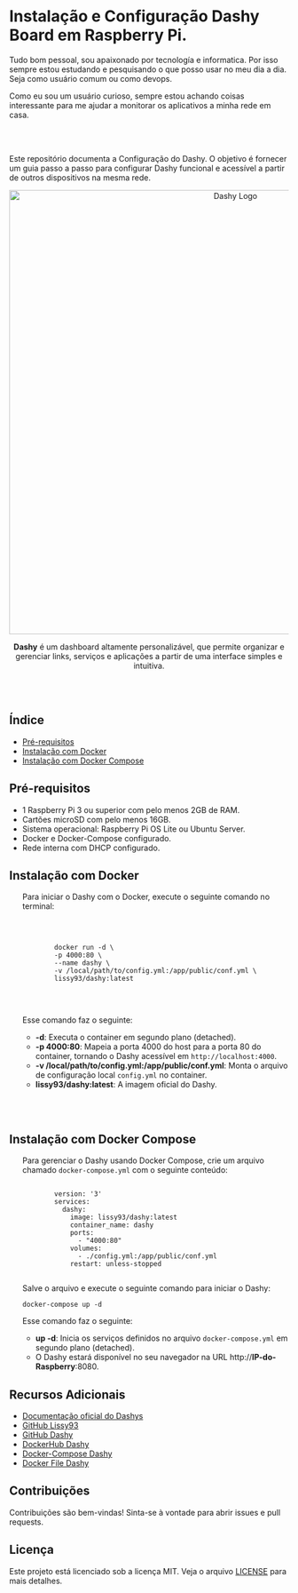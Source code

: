 <h1>Instalação e Configuração Dashy Board em Raspberry Pi.</h1>

<p>Tudo bom pessoal, sou apaixonado por tecnología e informatica. Por isso sempre estou estudando e pesquisando o que posso usar no meu dia a dia. Seja como usuário comum ou como devops.</p>

<p>Como eu sou um usuário curioso, sempre estou achando coisas interessante para me ajudar a monitorar os aplicativos a minha rede em casa.</p>

<br>
<br>

<p>Este repositório documenta a Configuração do Dashy. O objetivo é fornecer um guia passo a passo para configurar Dashy funcional e acessível a partir de outros dispositivos na mesma rede.</p>

<p align="center">
  <img src="https://github.com/alexsandrofabbro/Dashy---Raspberry-Pi/blob/main/Dashy.gif" alt="Dashy Logo" width="800x600">
</p>

<p align="center">
  <strong>Dashy</strong> é um dashboard altamente personalizável, que permite organizar e gerenciar links, serviços e aplicações a partir de uma interface simples e intuitiva.
</p>
<br>
<br>

<h2>Índice</h2>
<ul>
    <li><a href="#pré-requisitos">Pré-requisitos</a></li>
    <li><a href="#instalacao-com=docker">Instalação com Docker</a></li>
    <li><a href="#instalacao-docker-compose">Instalação com Docker Compose</a></li>
    <!-- <li><a href="#configuração-do-flannel">Configuração do Flannel</a></li>
    <li><a href="#configuração-do-metallb">Configuração do MetalLB</a></li>
    <li><a href="#deploy-de-aplicações">Deploy de Aplicações</a></li>
    <li><a href="#monitoramento-e-acesso-ao-cluster">Monitoramento e Acesso ao Cluster</a></li>
    <li><a href="#recursos-adicionais">Recursos Adicionais</a></li>
    <li><a href="#contribuições">Contribuições</a></li>
    <li><a href="#licença">Licença</a></li>-->
</ul>

<h2 id="pré-requisitos">Pré-requisitos</h2>
<ul>
    <li>1 Raspberry Pi 3 ou superior com pelo menos 2GB de RAM.</li>
    <li>Cartões microSD com pelo menos 16GB.</li>
    <li>Sistema operacional: Raspberry Pi OS Lite ou Ubuntu Server.</li>
    <li>Docker e Docker-Compose configurado.</li>
    <li>Rede interna com DHCP configurado.</li>
</ul>

<h2 id="instalacao-com=docker">Instalação com Docker</h2>
<ol>
    Para iniciar o Dashy com o Docker, execute o seguinte comando no terminal:<br>
    <br>
    <pre><code><br>
        docker run -d \
        -p 4000:80 \
        --name dashy \
        -v /local/path/to/config.yml:/app/public/conf.yml \
        lissy93/dashy:latest
    </pre></code><br>
    <p>Esse comando faz o seguinte:</p>
    <ul>
      <li><strong>-d</strong>: Executa o container em segundo plano (detached).</li>
      <li><strong>-p 4000:80</strong>: Mapeia a porta 4000 do host para a porta 80 do container, tornando o Dashy acessível em <code>http://localhost:4000</code>.</li>
      <li><strong>-v /local/path/to/config.yml:/app/public/conf.yml</strong>: Monta o arquivo de configuração local <code>config.yml</code> no container.</li>
      <li><strong>lissy93/dashy:latest</strong>: A imagem oficial do Dashy.</li>
    </ul>
    <br>
</ol>
<br>

<h2 id="instalacao-docker-compose">Instalação com Docker Compose</h2>
<ol>
    <p>Para gerenciar o Dashy usando Docker Compose, crie um arquivo chamado <code>docker-compose.yml</code> com o seguinte conteúdo:</p>
    <pre><code>
        version: '3'
        services:
          dashy:
            image: lissy93/dashy:latest
            container_name: dashy
            ports:
              - "4000:80"
            volumes:
              - ./config.yml:/app/public/conf.yml
            restart: unless-stopped
    </code></pre>
    <p>Salve o arquivo e execute o seguinte comando para iniciar o Dashy:</p>
    <pre><code>docker-compose up -d</code></pre>    
    <p>Esse comando faz o seguinte:</p>
    <ul>
      <li><strong>up -d</strong>: Inicia os serviços definidos no arquivo <code>docker-compose.yml</code> em segundo plano (detached).</li>
      <li>O Dashy estará disponível no seu navegador na URL http://<strong>IP-do-Raspberry</strong>:8080.</li>
    </ul>
</ol>

<h2 id="recursos-adicionais">Recursos Adicionais</h2>
<ul>
    <li><a href="https://dashy.to/" target="_blank">Documentação oficial do Dashys</a></li>
    <li><a href="https://github.com/sponsors/Lissy93/" target="_blank">GitHub Lissy93</a></li>
    <li><a href="https://github.com/Lissy93/dashy/" target="_blank">GitHub Dashy</a></li>
    <li><a href="https://hub.docker.com/r/lissy93/dashy/" target="_blank">DockerHub Dashy</a></li>
    <li><a href="https://github.com/Lissy93/dashy/blob/master/docker-compose.yml/" target="_blank">Docker-Compose Dashy</a></li>
    <li><a href="https://github.com/Lissy93/dashy/blob/master/Dockerfile/" target="_blank">Docker File Dashy</a></li>

</ul>

<h2 id="contribuições">Contribuições</h2>
<p>Contribuições são bem-vindas! Sinta-se à vontade para abrir issues e pull requests.</p>

<h2 id="licença">Licença</h2>
<p>Este projeto está licenciado sob a licença MIT. Veja o arquivo <a href="LICENSE">LICENSE</a> para mais detalhes.</p>
